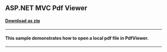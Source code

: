 ## ASP.NET MVC Pdf Viewer
#### [Download as zip](https://downgit.github.io/#/home?url=https://github.com/GrapeCity/ComponentOne-ASPNET-MVC-Samples/tree/master/HowTo/PdfViewer/PdfViewer)
____
#### This sample demonstrates how to open a local pdf file in PdfViewer.
____
